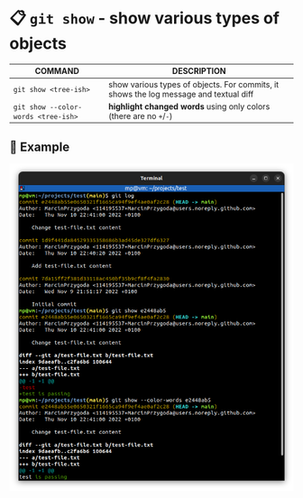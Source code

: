 # 📋 `git show` - show various types of objects

| COMMAND                             | DESCRIPTION                                                                           |
| ----------------------------------- | ------------------------------------------------------------------------------------- |
| `git show <tree-ish>`               | show various types of objects. For commits, it shows the log message and textual diff |
| `git show --color-words <tree-ish>` | **highlight changed words** using only colors (there are no `+`/`-`)                  |

## 📌 Example

![](images/git-show.png)